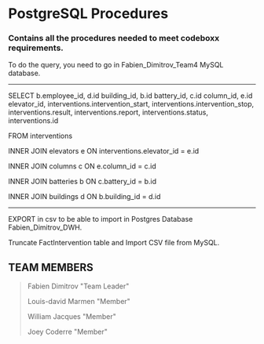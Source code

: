 # PostgreSQL Procedures

###  Contains all the procedures needed to meet codeboxx requirements.

To do the query, you need to go in Fabien_Dimitrov_Team4 MySQL database.

-----------------------------

SELECT b.employee_id, d.id building_id, b.id battery_id, c.id column_id, e.id elevator_id, interventions.intervention_start, interventions.intervention_stop, interventions.result, interventions.report, interventions.status, interventions.id

FROM interventions

INNER JOIN elevators e ON interventions.elevator_id = e.id

INNER JOIN columns c ON e.column_id = c.id

INNER JOIN batteries b ON c.battery_id = b.id

INNER JOIN buildings d ON b.building_id = d.id

--------------------------------

EXPORT in csv to be able to import in Postgres Database Fabien_Dimitrov_DWH.

Truncate FactIntervention table and Import CSV file from MySQL.

    
## TEAM MEMBERS

  

> Fabien Dimitrov "Team Leader"
> 
> Louis-david Marmen "Member"
> 
> William Jacques "Member"
> 
> Joey Coderre "Member"

